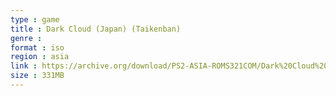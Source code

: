 ```yaml
---
type : game
title : Dark Cloud (Japan) (Taikenban)
genre : 
format : iso
region : asia
link : https://archive.org/download/PS2-ASIA-ROMS321COM/Dark%20Cloud%20%28Japan%29%20%28Taikenban%29.7z
size : 331MB
---
```

